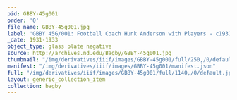 ```yaml
---
pid: GBBY-45g001
order: '0'
file_name: GBBY-45g001.jpg
label: 'GBBY 45G/001: Football Coach Hunk Anderson with Players - c1931-1933'
_date: 1931-1933
object_type: glass plate negative
source: http://archives.nd.edu/Bagby/GBBY-45g001.jpg
thumbnail: "/img/derivatives/iiif/images/GBBY-45g001/full/250,/0/default.jpg"
manifest: "/img/derivatives/iiif/images/GBBY-45g001/manifest.json"
full: "/img/derivatives/iiif/images/GBBY-45g001/full/1140,/0/default.jpg"
layout: generic_collection_item
collection: bagby
---
```

